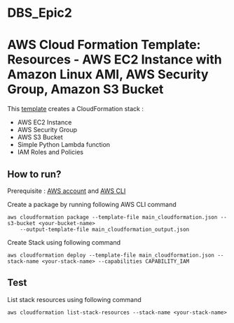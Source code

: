 # DBS_Epic2

#  AWS Cloud Formation Template: Resources - AWS EC2 Instance with Amazon Linux AMI, AWS Security Group, Amazon S3 Bucket

This [template](main_cloudformation.json) creates a CloudFormation stack :

   * AWS EC2 Instance
   * AWS Security Group
   * AWS S3 Bucket
   * Simple Python Lambda function 
   * IAM Roles and Policies

## How to run?

Prerequisite : [AWS account](https://aws.amazon.com/) and [AWS CLI](https://docs.aws.amazon.com/cli/latest/userguide/installing.html)
   
Create a package by running following AWS CLI command

```
aws cloudformation package --template-file main_cloudformation.json --s3-bucket <your-bucket-name> 
    --output-template-file main_cloudformation_output.json
```

Create Stack using following command

```
aws cloudformation deploy --template-file main_cloudformation.json --stack-name <your-stack-name> --capabilities CAPABILITY_IAM
```
## Test

List stack resources using following command 

```
aws cloudformation list-stack-resources --stack-name <your-stack-name>
```

